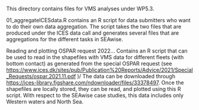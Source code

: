 This directory contains files for VMS analyses under WP5.3. 

 01_aggregateICESdata.R contains an R script for data submitters who want to do their own data aggregation. The script takes the two files that are produced under the ICES data call and generates several files that are aggregations for the different tasks in SEAwise.


 Reading and plotting OSPAR request 2022... Contains an R script that can be used to read in the shapefiles with VMS data for different fleets (with bottom contact) as generated from the special OSPAR request (see https://www.ices.dk/sites/pub/Publication%20Reports/Advice/2021/Special_Requests/ospar.2021.11.pdf )/ The data can be downloaded through https://ices-library.figshare.com/ndownloader/files/33378497. Once the shapefiles are locally stored, they can be read, and plotted using this R script. With respect to the SEAwise case studies, this data includes only Western waters and North Sea. 
 

